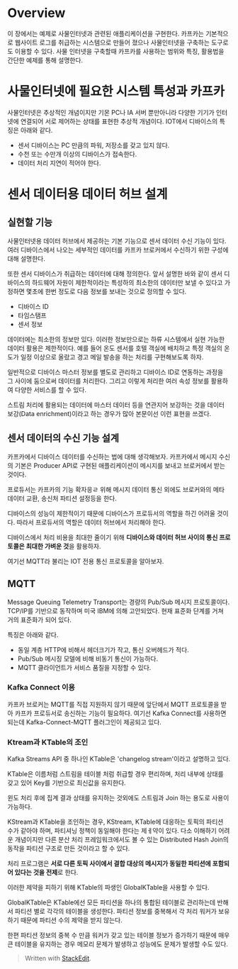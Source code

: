 # Overview

이 장에서는 예제로 사물인터넷과 관련된 애플리케이션을 구현한다. 카프카는 기본적으로 웹사이트 로그를 취급하는 시스템으로 만들어 졌으나 사물인터넷을 구축하는 도구로도 이용할 수 있다. 사물 인터넷을 구축할때 카프카를 사용하는 범위와 특징, 활용법을 간단한 예제를 통해 설명한다.

# 사물인터넷에 필요한 시스템 특성과 카프카

사물인터넷은 추상적인 개념이지만 기몬 PC나 IA 서버 뿐만아니라 다양한 기기가 인터넷에 연결되어 서로 제어하는 상태를 표현한 추상적 개념이다. IOT에서 디바이스의 특징은 아래와 같다.

* 센서 디바이스는 PC 만큼의 파워, 저장소를 갖고 있지 않다.
* 수천 또는 수만개 이상의 디바이스가 접속한다.
* 데이터 처리 지연이 적어야 한다.

# 센서 데이터용 데이터 허브 설계

## 실현할 기능

사물인터넷용 데이터 허브에서 제공하는 기본 기능으로 센서 데이터 수신 기능이 있다. 여러 디바이스에서 나오는 세부적인 데이터를 카프카 브로커에서 수신하기 위한 구성에 대해 설명한다.

또한 센서 디바이스가 취급하는 데이터에 대해 정의한다. 앞서 설명한 바와 같이 센서 디바이스의 하드웨어 자원이 제한적이라는 특성하의 최소한의 데이터만 보낼 수 있다고 가정하면 몇초에 한번 정도로 다음 정보를 보내는 것으로 정의할 수 있다.

* 디바이스 ID
* 타임스탬프
* 센서 정보

데이터에는 최소한의 정보만 있다. 이러한 정보만으로는 하류 시스템에서 실현 가능한 데이터 활용은 제한적이다. 예를 들어 온도 센서를 호텔 객실에 배치하고 특정 객실의 온도가 일정 이상으로 올랐고 경고 메일 발송을 하는 처리를 구현해보도록 하자.

일반적으로 디바이스 마스터 정보를 별도로 관리하고 디바이스 ID로 연동하는 과정을 그 사이에 둠으로써 데이터를 처리한다. 그리고 이렇게 처리한 여러 속성 정보를 활용하여 다양한 서비스를 할 수 있다. 

스트림 처리에 활용되는 데이터에 마스터 데이터 등을 연관지어 보강하는 것을 데이터 보강(Data enrichment)이라고 하는 경우가 많아 본문이선 이런 표현을 쓰겠다.


## 센서 데이터의 수신 기능 설계

카프카에서 디바이스 데이터를 수신하는 법에 대해 생각해보자. 카프카에서 메시지 수신의 기본은 Producer API로 구현된 애플리케이션이 메시지를 보내고 브로커에서 받는것이다. 

프로듀서는 카프카의 기능 확자응ㄹ 위해 메시지 데이터 통신 외에도 브로커와의 메타 데이터 교환, 송신처 파티션 설정등을 한다. 

디바이스의 성능이 제한적이기 때문에 디바이스가 프로듀서의 역할을 하긴 어려울 것이다. 따라서 프로듀서의 역할은 데이터 허브에서 처리해야 한다.

디바이스에서 처리 비용을 최대한 줄이기 위해 **디바이스와 데이터 허브 사이의 통신 프로토콜은 최대한 가벼운 것**을 활용하자. 

여기선 MQTT라 불리는 IOT 전용 통신 프로토콜을 알아보자.

## MQTT

Message Queuing Telemetry Transport는 경량의 Pub/Sub 메시지 프로토콜이다. TCP/IP를 기반으로 동작하며 미국 IBM에 의해 고안되었다. 현재 표준화 단계를 거쳐 거의 표준화가 되어 있다. 

특징은 아래와 같다.

* 동일 계층 HTTP에 비해서 헤더크기가 작고, 통신 오버헤드가 적다.
* Pub/Sub 메시징 모델에 비해 비동기 통신이 가능하다. 
* MQTT 클라이언트가 서비스 품질을 지정할 수 있다.

### Kafka Connect 이용

카프카 브로커는 MQTT를 직접 지원하지 않기 때문에 앞단에서 MQTT 프로토콜을 받아 카프카 프로듀서로 송신하는 기능이 필요하다. 여기선 Kafka Connect를 사용하면 되는데 Kafka-Connect-MQTT 플러그인이 제공되고 있다. 

### Ktream과 KTable의 조인

Kafka Streams API 중 하나인 KTable은 'changelog stream'이라고 설명하고 있다. 

KTable은 이름처럼 스트림을 테이블 처럼 취급할 경우 편리하며, 처리 내부에 상태를 갖고 있어 Key를 기반으로 최신값을 유지한다.

윈도 처리 후에 집계 결과 상태를 유지하는 것외에도 스트림과 Join 하는 용도로 사용이 가능하다. 

KStream과 KTable을 조인하는 경우, KStream, KTable에 대응하는 토픽의 파티션 수가 같아야 하며, 파티셔닝 정책이 동일해야 한다는 제ㅔ약이 있다. 다소 이해하기 어려운 개념이지만 다른 분산 처리 프레임워크에서도 볼 수 있는 Distributed Hash Join의 동작을 파티션 구조로 만든 것이라고 할 수 있다. 

처리 프로그램은 **서로 다른 토픽 사이에서 결합 대상의 메시지가 동일한 파티션에 포함되어 있다는 것을 전제**로 한다.


이러한 제약을 피하기 위해 KTable의 파생인 GlobalKTable을 사용할 수 있다. 

GlobalKTable은 KTable에선 모든 파티션을 하나의 통합된 테이블로 관리하는데 반해서 파티션 별로 각각의 테이블을 생성한다. 파티션 정보를 중복해서 각 처리 워커가 보유하기 때문에 파티션 수의 제약을 받지 않는다. 

한편 파티션 정보의 중복 수 만큼 워커가 갖고 있는 테이블 정보가 증가하기 때문에 매우 큰 테이블을 유지하는 경우 메모리 문제가 발생하고 성능에도 문제가 발생할 수도 있다. 








> Written with [StackEdit](https://stackedit.io/).
<!--stackedit_data:
eyJoaXN0b3J5IjpbMjU2NDEzMzU5LDQ1NTYxMjI2OSwxNjU4Nz
M4NzUyLDE4NzI1MDQ0Miw2MDE3NDEwMiwtOTA4NzE4ODY5LDEy
NTEzNDAyMDgsLTg5NTAyODQyNiwxMzAzODIyNzI3LC0xNDEzNz
g4OTY2LC02MDgyMjc5NzUsNzMwOTk4MTE2XX0=
-->